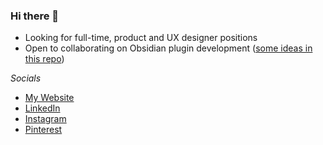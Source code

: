 ### Hi there 👋
- Looking for full-time, product and UX designer positions
- Open to collaborating on Obsidian plugin development ([some ideas in this repo](https://github.com/jsmorabito/obsidian-design))

_Socials_
- [My Website]()
- [LinkedIn](https://www.linkedin.com/in/john-morabito-27ab8674)
- [Instagram](https://www.instagram.com/johnny1093/)
- [Pinterest](https://www.pinterest.com/jmorabito10/_saved/)

<!--
**jsmorabito/jsmorabito** is a ✨ _special_ ✨ repository because its `README.md` (this file) appears on your GitHub profile.

Here are some ideas to get you started:

- 🔭 I’m currently working on ...
- 🌱 I’m currently learning ...
- 👯 I’m looking to collaborate on ...
- 🤔 I’m looking for help with ...
- 💬 Ask me about ...
- 📫 How to reach me: ...
- 😄 Pronouns: ...
- ⚡ Fun fact: ...
-->
